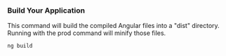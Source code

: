 ### Build Your Application

This command will build the compiled Angular files into a "dist" directory. Running with the prod command will minify those files. 

```bash
ng build
```